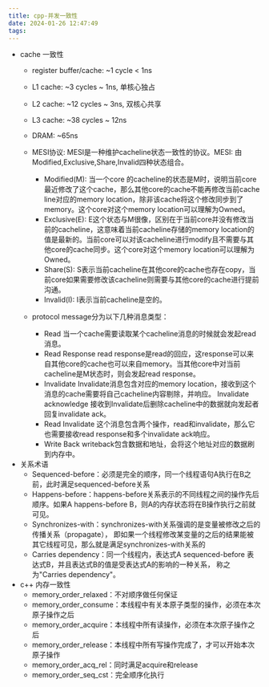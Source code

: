 ```yaml
---
title: cpp-并发一致性
date: 2024-01-26 12:47:49
tags:
---
```

* cache 一致性
    * register buffer/cache: ~1 cycle < 1ns
    * L1 cache: ~3 cycles ~ 1ns, 单核心独占
    * L2 cache: ~12 cycles ~ 3ns, 双核心共享
    * L3 cache: ~38 cycles ~ 12ns
    * DRAM: ~65ns
    * MESI协议: MESI是一种维护cacheline状态一致性的协议。MESI: 由Modified,Exclusive,Share,Invalid四种状态组合。
        * Modified(M):
            当一个core 的cacheline的状态是M时，说明当前core最近修改了这个cache，那么其他core的cache不能再修改当前cache line对应的memory location，除非该cache将这个修改同步到了memory。这个core对这个memory location可以理解为Owned。
        * Exclusive(E):
            E这个状态与M很像，区别在于当前core并没有修改当前的cacheline，这意味着当前cacheline存储的memory location的值是最新的。当前core可以对该cacheline进行modify且不需要与其他core的cache同步。这个core对这个memory location可以理解为Owned。
        * Share(S):
            S表示当前cacheline在其他core的cache也存在copy，当前core如果需要修改该cacheline则需要与其他core的cache进行提前沟通。
        * Invalid(I):
            I表示当前cacheline是空的。

    * protocol message分为以下几种消息类型：
        * Read
        当一个cache需要读取某个cacheline消息的时候就会发起read消息。
        * Read Response
        read response是read的回应，这response可以来自其他core的cache也可以来自memory。当其他core中对当前cacheline是M状态时，则会发起read response。
        * Invalidate
        Invalidate消息包含对应的memory location，接收到这个消息的cache需要将自己cacheline内容剔除，并响应。
        Invalidate acknowledge
        接收到Invalidate后删除cacheline中的数据就向发起者回复invalidate ack。
        * Read Invalidate
        这个消息包含两个操作，read和invalidate，那么它也需要接收read response和多个invalidate ack响应。
        * Write Back
        writeback包含数据和地址，会将这个地址对应的数据刷到内存中。
* 关系术语
    * Sequenced-before：必须是完全的顺序，同一个线程语句A执行在B之前，此时满足sequenced-before关系
    * Happens-before：happens-before关系表示的不同线程之间的操作先后顺序。如果A happens-before B，则A的内存状态将在B操作执行之前就可见。
    * Synchronizes-with：synchronizes-with关系强调的是变量被修改之后的传播关系（propagate）， 即如果一个线程修改某变量的之后的结果能被其它线程可见，那么就是满足synchronizes-with关系的
    * Carries dependency：同一个线程内，表达式A sequenced-before 表达式B，并且表达式B的值是受表达式A的影响的一种关系， 称之为"Carries dependency"。
* c++ 内存一致性
    * memory_order_relaxed：不对顺序做任何保证
    * memory_order_consume：本线程中有关本原子类型的操作，必须在本次原子操作之后
    * memory_order_acquire：本线程中所有读操作，必须在本次原子操作之后
    * memory_order_release：本线程中所有写操作完成了，才可以开始本次原子操作
    * memory_order_acq_rel：同时满足acquire和release
    * memory_order_seq_cst：完全顺序化执行